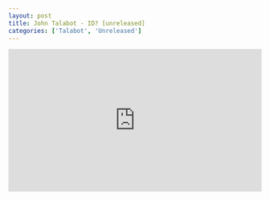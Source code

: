 ```yaml
---
layout: post
title: John Talabot - ID? [unreleased]
categories: ['Talabot', 'Unreleased']
---
```


<style>.embed-container { position: relative; padding-bottom: 56.25%; height: 0; overflow: hidden; max-width: 100%; } .embed-container iframe, .embed-container object, .embed-container embed { position: absolute; top: 0; left: 0; width: 100%; height: 100%; }</style><div class='embed-container'><iframe src='https://www.youtube.com/embed/ls3soiiHvAc' frameborder='0' allowfullscreen></iframe></div>